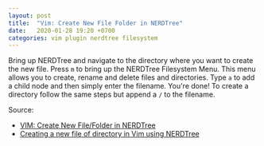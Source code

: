 ```yaml
---
layout: post
title:  "Vim: Create New File Folder in NERDTree"
date:   2020-01-28 19:20 +0700
categories: vim plugin nerdtree filesystem
---
```


Bring up NERDTree and navigate to the directory where you want to create the new file. Press `m` to bring up the NERDTree Filesystem Menu. This menu allows you to create, rename and delete files and directories. Type `a` to add a child node and then simply enter the filename. You're done! To create a directory follow the same steps but append a `/` to the filename.

Source:
- [VIM: Create New File/Folder in NERDTree](https://adiyatmubarak.wordpress.com/2016/04/16/vim-create-new-filefolder-in-nerdtree/)
- [Creating a new file of directory in Vim using NERDTree](https://sookocheff.com/post/vim/creating-a-new-file-or-directoryin-vim-using-nerdtree/)

